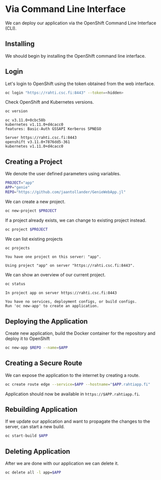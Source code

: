# Via Command Line Interface
We can deploy our application via the OpenShift Command Line Interface (CLI).


## Installing
We should begin by installing the OpenShift command line interface.


## Login
Let's login to OpenShift using the token obtained from the web interface.

```bash
oc login "https://rahti.csc.fi:8443" --token=<hidden>
```

Check OpenShift and Kubernetes versions.

```bash
oc version
```

```
oc v3.11.0+0cbc58b
kubernetes v1.11.0+d4cacc0
features: Basic-Auth GSSAPI Kerberos SPNEGO

Server https://rahti.csc.fi:8443
openshift v3.11.0+7876dd5-361
kubernetes v1.11.0+d4cacc0
```


## Creating a Project
We denote the user defined parameters using variables.

```bash
PROJECT="app"
APP="genie"
REPO="https://github.com/jaantollander/GenieWebApp.jl"
```

We can create a new project.

```bash
oc new-project $PROJECT
```

If a project already exists, we can change to existing project instead.

```bash
oc project $PROJECT
```

We can list existing projects

```bash
oc projects
```

```
You have one project on this server: "app".

Using project "app" on server "https://rahti.csc.fi:8443".
```

We can show an overview of our current project.

```bash
oc status
```

```
In project app on server https://rahti.csc.fi:8443

You have no services, deployment configs, or build configs.
Run 'oc new-app' to create an application.
```


## Deploying the Application
Create new application, build the Docker container for the repository and deploy it to OpenShift

```bash
oc new-app $REPO --name=$APP
```


## Creating a Secure Route
We can expose the application to the internet by creating a route.

```bash
oc create route edge --service=$APP --hostname="$APP.rahtiapp.fi"
```

Application should now be available in `https://$APP.rahtiapp.fi`.


## Rebuilding Application
If we update our application and want to propagate the changes to the server, can start a new build.

```bash
oc start-build $APP
```


## Deleting Application
After we are done with our application we can delete it.

```bash
oc delete all -l app=$APP
```
